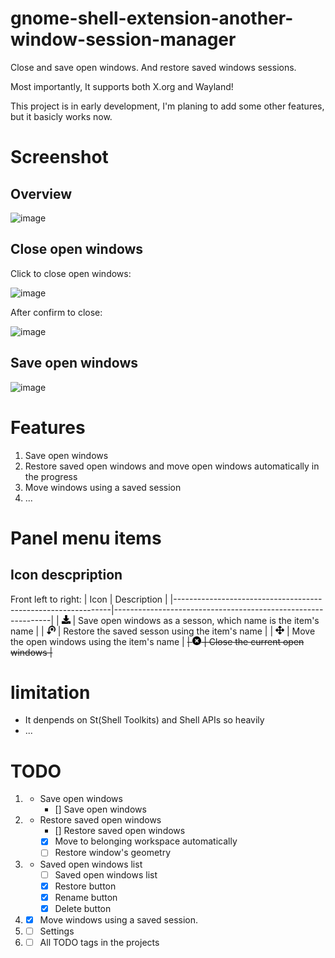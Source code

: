 # gnome-shell-extension-another-window-session-manager
Close and save open windows. And restore saved windows sessions.

Most importantly, It supports both X.org and Wayland!

This project is in early development, I'm planing to add some other features, but it basicly works now.

# Screenshot

## Overview
![image](https://user-images.githubusercontent.com/2271720/147340739-0bdfb598-048f-41cd-b711-e1692556cc73.png)

## Close open windows
Click to close open windows:

![image](https://user-images.githubusercontent.com/2271720/147340779-acccb8c7-142d-4250-a511-d55ccdc153aa.png)

After confirm to close:

![image](https://user-images.githubusercontent.com/2271720/147340835-853e1672-9b99-4411-a62b-df22a8450b3d.png)

## Save open windows
![image](https://user-images.githubusercontent.com/2271720/147341045-0110b01d-495f-417b-9dd0-2c9e35f3d0b0.png)


# Features
1. Save open windows
2. Restore saved open windows and move open windows automatically in the progress
3. Move windows using a saved session
4. ...

# Panel menu items

## Icon descpription
Front left to right:
| Icon                                                         | Description                                                             |
|--------------------------------------------------------------|--------------------------------------------------------------|
| <img src=icons/save-symbolic.svg width="14" height="14">     | Save open windows as a sesson, which name is the item's name |
| <img src=icons/restore-symbolic.svg width="14" height="14">  | Restore the saved sesson using the item's name               |
| <img src=icons/move-symbolic.svg width="14" height="14">     | Move the open windows using the item's name                  |
~~| <img src=icons/close-symbolic.svg width="14" height="14">    | Close the current open windows                               |~~


# limitation
- It denpends on St(Shell Toolkits) and Shell APIs so heavily
- ...

# TODO
1. - Save open windows
     - [] Save open windows 
3. - Restore saved open windows
      - [] Restore saved open windows
      - [x] Move to belonging workspace automatically
      - [ ] Restore window's geometry
4. - Saved open windows list
      - [ ] Saved open windows list
      - [x] Restore button
      - [x] Rename button
      - [x] Delete button
5. - [x] Move windows using a saved session.
6. - [ ] Settings
7. - [ ] All TODO tags in the projects
